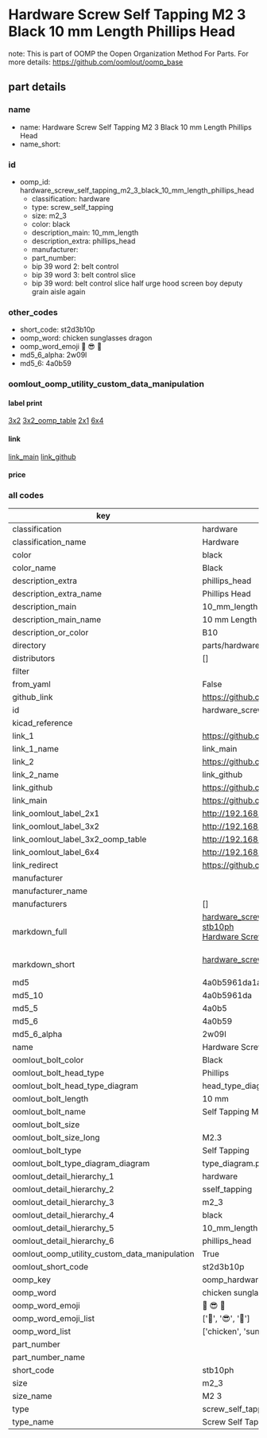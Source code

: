 # Hardware Screw Self Tapping M2 3 Black 10 mm Length Phillips Head  

note: This is part of OOMP the Oopen Organization Method For Parts. For more details: https://github.com/oomlout/oomp_base

##  part details
  







### name
* name: Hardware Screw Self Tapping M2 3 Black 10 mm Length Phillips Head
* name_short: 
### id
* oomp_id: hardware_screw_self_tapping_m2_3_black_10_mm_length_phillips_head
  * classification: hardware
  * type: screw_self_tapping
  * size: m2_3
  * color: black
  * description_main: 10_mm_length
  * description_extra: phillips_head
  * manufacturer: 
  * part_number: 
  * bip 39 word 2: belt control
  * bip 39 word 3: belt control slice
  * bip 39 word: belt control slice half urge hood screen boy deputy grain aisle again

### other_codes
* short_code: st2d3b10p
* oomp_word: chicken sunglasses dragon
* oomp_word_emoji :chicken: :sunglasses: :dragon:
* md5_6_alpha: 2w09l
* md5_6: 4a0b59






### oomlout_oomp_utility_custom_data_manipulation
#### label print
[3x2](http://192.168.1.245:1112/?label=oomp%202w09l)
[3x2_oomp_table](http://192.168.1.108:1112/?label=oomp%202w09l)
[2x1](http://192.168.1.242:1112/?label=oomp%202w09l)
[6x4](http://192.168.1.55:1112/?label=oomp%202w09l)    

#### link

[link_main](https://github.com/oomlout/oomlout_oomp_version_1_messy/tree/main/parts/hardware_screw_self_tapping_m2_3_black_10_mm_length_phillips_head) [link_github](https://github.com/oomlout/oomlout_oomp_version_1_messy/tree/main/parts/hardware_screw_self_tapping_m2_3_black_10_mm_length_phillips_head)                             

#### price







### all codes 
| key | value |  
| --- | --- |  
| classification | hardware |  
| classification_name | Hardware |  
| color | black |  
| color_name | Black |  
| description_extra | phillips_head |  
| description_extra_name | Phillips Head |  
| description_main | 10_mm_length |  
| description_main_name | 10 mm Length |  
| description_or_color | B10 |  
| directory | parts/hardware_screw_self_tapping_m2_3_black_10_mm_length_phillips_head |  
| distributors | [] |  
| filter |  |  
| from_yaml | False |  
| github_link | https://github.com/oomlout/oomlout_oomp_part_src/tree/main/parts/hardware_screw_self_tapping_m2_3_black_10_mm_length_phillips_head |  
| id | hardware_screw_self_tapping_m2_3_black_10_mm_length_phillips_head |  
| kicad_reference |  |  
| link_1 | https://github.com/oomlout/oomlout_oomp_version_1_messy/tree/main/parts/hardware_screw_self_tapping_m2_3_black_10_mm_length_phillips_head |  
| link_1_name | link_main |  
| link_2 | https://github.com/oomlout/oomlout_oomp_version_1_messy/tree/main/parts/hardware_screw_self_tapping_m2_3_black_10_mm_length_phillips_head |  
| link_2_name | link_github |  
| link_github | https://github.com/oomlout/oomlout_oomp_version_1_messy/tree/main/parts/hardware_screw_self_tapping_m2_3_black_10_mm_length_phillips_head |  
| link_main | https://github.com/oomlout/oomlout_oomp_version_1_messy/tree/main/parts/hardware_screw_self_tapping_m2_3_black_10_mm_length_phillips_head |  
| link_oomlout_label_2x1 | http://192.168.1.242:1112/?label=oomp%202w09l |  
| link_oomlout_label_3x2 | http://192.168.1.245:1112/?label=oomp%202w09l |  
| link_oomlout_label_3x2_oomp_table | http://192.168.1.108:1112/?label=oomp%202w09l |  
| link_oomlout_label_6x4 | http://192.168.1.55:1112/?label=oomp%202w09l |  
| link_redirect | https://github.com/oomlout/oomlout_oomp_version_1_messy/tree/main/parts/hardware_screw_self_tapping_m2_3_black_10_mm_length_phillips_head |  
| manufacturer |  |  
| manufacturer_name |  |  
| manufacturers | [] |  
| markdown_full | [hardware_screw_self_tapping_m2_3_black_10_mm_length_phillips_head](none)<br>[stb10ph](none)<br>[Hardware Screw Self Tapping M2 3 Black 10 Mm Length Phillips Head](none)<br><br> |  
| markdown_short | [hardware_screw_self_tapping_m2_3_black_10_mm_length_phillips_head](none)<br><br> |  
| md5 | 4a0b5961da1ab831b577b68796cbd8a7 |  
| md5_10 | 4a0b5961da |  
| md5_5 | 4a0b5 |  
| md5_6 | 4a0b59 |  
| md5_6_alpha | 2w09l |  
| name | Hardware Screw Self Tapping M2 3 Black 10 mm Length Phillips Head |  
| oomlout_bolt_color | Black |  
| oomlout_bolt_head_type | Phillips |  
| oomlout_bolt_head_type_diagram | head_type_diagram.png |  
| oomlout_bolt_length | 10 mm |  
| oomlout_bolt_name | Self Tapping M2_3X10 mm Black (Phillips) |  
| oomlout_bolt_size |  |  
| oomlout_bolt_size_long | M2.3 |  
| oomlout_bolt_type | Self Tapping |  
| oomlout_bolt_type_diagram_diagram | type_diagram.png |  
| oomlout_detail_hierarchy_1 | hardware |  
| oomlout_detail_hierarchy_2 | sself_tapping |  
| oomlout_detail_hierarchy_3 | m2_3 |  
| oomlout_detail_hierarchy_4 | black |  
| oomlout_detail_hierarchy_5 | 10_mm_length |  
| oomlout_detail_hierarchy_6 | phillips_head |  
| oomlout_oomp_utility_custom_data_manipulation | True |  
| oomlout_short_code | st2d3b10p |  
| oomp_key | oomp_hardware_screw_self_tapping_m2_3_black_10_mm_length_phillips_head |  
| oomp_word | chicken sunglasses dragon |  
| oomp_word_emoji | :chicken: :sunglasses: :dragon: |  
| oomp_word_emoji_list | [':chicken:', ':sunglasses:', ':dragon:'] |  
| oomp_word_list | ['chicken', 'sunglasses', 'dragon'] |  
| part_number |  |  
| part_number_name |  |  
| short_code | stb10ph |  
| size | m2_3 |  
| size_name | M2 3 |  
| type | screw_self_tapping |  
| type_name | Screw Self Tapping |  
